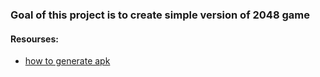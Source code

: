 ### Goal of this project is to create simple version of 2048 game

#### Resourses:
* [how to generate apk](https://www.youtube.com/watch?v=j5hnbKJelH8&feature=youtu.be)